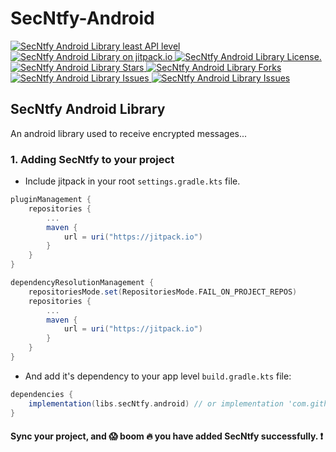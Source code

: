 # SecNtfy-Android
<a href="https://android-arsenal.com/api?level=28" target="blank">
    <img src="https://img.shields.io/badge/API-28%2B-brightgreen.svg?style=flat" alt="SecNtfy Android Library least API level" />
</a>
<a href="https://jitpack.io/#secntfy/secntfy-android" target="blank">
    <img src="https://jitpack.io/v/SecNtfy/SecNtfy-Android.svg" alt="SecNtfy Android Library on jitpack.io" />
</a>
<a href="https://github.com/SecNtfy/SecNtfy-Android/blob/main/LICENSE" target="blank">
    <img src="https://img.shields.io/github/license/SecNtfy/SecNtfy-Android" alt="SecNtfy Android Library License." />
</a>
<a href="https://github.com/SecNtfy/SecNtfy-Android/stargazers" target="blank">
    <img src="https://img.shields.io/github/stars/SecNtfy/SecNtfy-Android" alt="SecNtfy Android Library Stars"/>
</a>
<a href="https://github.com/SecNtfy/SecNtfy-Android/fork" target="blank">
    <img src="https://img.shields.io/github/forks/SecNtfy/SecNtfy-Android" alt="SecNtfy Android Library Forks"/>
</a>
<a href="https://github.com/SecNtfy/SecNtfy-Android/issues" target="blank">
    <img src="https://img.shields.io/github/issues/SecNtfy/SecNtfy-Android" alt="SecNtfy Android Library Issues"/>
</a>
<a href="https://github.com/SecNtfy/SecNtfy-Android/commits?author=SecNtfy" target="blank">
    <img src="https://img.shields.io/github/last-commit/SecNtfy/SecNtfy-Android" alt="SecNtfy Android Library Issues"/>
</a>

## SecNtfy Android Library
An android library used to receive encrypted messages...

### 1. Adding SecNtfy to your project

* Include jitpack in your root `settings.gradle.kts` file.

```gradle
pluginManagement {
    repositories {
        ...
        maven {
            url = uri("https://jitpack.io")
        }
    }
}

dependencyResolutionManagement {
    repositoriesMode.set(RepositoriesMode.FAIL_ON_PROJECT_REPOS)
    repositories {
        ...
        maven {
            url = uri("https://jitpack.io")
        }
    }
}
```

* And add it's dependency to your app level `build.gradle.kts` file:

```gradle
dependencies {    
    implementation(libs.secNtfy.android) // or implementation 'com.github.SecNtfy:SecNtfy-Android:0.0.1'
}
```

#### Sync your project, and :scream: boom :fire: you have added SecNtfy successfully. :exclamation:
